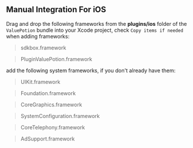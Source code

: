 ## Manual Integration For iOS
Drag and drop the following frameworks from the __plugins/ios__ folder of the `ValuePotion` bundle into your Xcode project, check `Copy items if needed` when adding frameworks:

> sdkbox.framework

> PluginValuePotion.framework

add the following system frameworks, if you don't already have them:

> UIKit.framework

> Foundation.framework

> CoreGraphics.framework

> SystemConfiguration.framework

> CoreTelephony.framework

> AdSupport.framework
